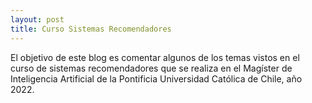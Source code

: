 ```yaml
---
layout: post
title: Curso Sistemas Recomendadores
---
```



El objetivo de este blog es comentar algunos de los temas vistos en el curso de sistemas recomendadores que se realiza en el Magíster de Inteligencia Artificial de la Pontificia Universidad Católica de Chile, año 2022.
